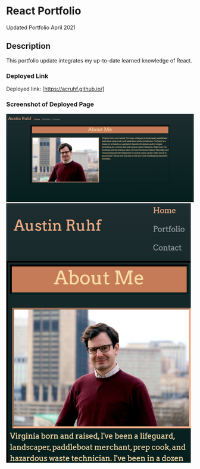 # React Portfolio

Updated Portfolio April 2021

## Description
 
This portfolio update integrates my up-to-date learned knowledge of React.

### Deployed Link

Deployed link: [https://acruhf.github.io/]

### Screenshot of Deployed Page
![screenshot](src/assets/screenshots/screenshot_full.png "Site Preview")
![screenshot](src/assets/screenshots/screenshot_mobile.png "Mobile Site Preview")
